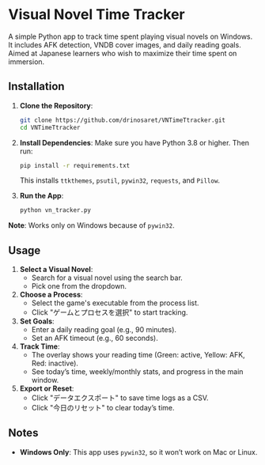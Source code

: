 # Visual Novel Time Tracker

A simple Python app to track time spent playing visual novels on Windows. It includes AFK detection, VNDB cover images, and daily reading goals. Aimed at Japanese learners who wish to maximize their time spent on immersion.

## Installation
1. **Clone the Repository**:
   ```bash
   git clone https://github.com/drinosaret/VNTimeTtracker.git
   cd VNTimeTtracker
   ```

2. **Install Dependencies**:
   Make sure you have Python 3.8 or higher. Then run:
   ```bash
   pip install -r requirements.txt
   ```
   This installs `ttkthemes`, `psutil`, `pywin32`, `requests`, and `Pillow`.

3. **Run the App**:
   ```bash
   python vn_tracker.py
   ```

**Note**: Works only on Windows because of `pywin32`.

## Usage
1. **Select a Visual Novel**:
   - Search for a visual novel using the search bar.
   - Pick one from the dropdown.
2. **Choose a Process**:
   - Select the game's executable from the process list.
   - Click "ゲームとプロセスを選択" to start tracking.
3. **Set Goals**:
   - Enter a daily reading goal (e.g., 90 minutes).
   - Set an AFK timeout (e.g., 60 seconds).
4. **Track Time**:
   - The overlay shows your reading time (Green: active, Yellow: AFK, Red: inactive).
   - See today’s time, weekly/monthly stats, and progress in the main window.
5. **Export or Reset**:
   - Click "データエクスポート" to save time logs as a CSV.
   - Click "今日のリセット" to clear today’s time.

## Notes
- **Windows Only**: This app uses `pywin32`, so it won’t work on Mac or Linux.
